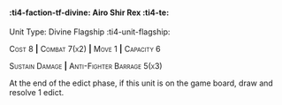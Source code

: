 #### :ti4-faction-tf-divine: **Airo Shir Rex** :ti4-te:

Unit Type: Divine Flagship :ti4-unit-flagship: 

<span style="font-variant:small-caps;">Cost 8</span> __|__ <span style="font-variant:small-caps;">Combat 7(x2)</span> __|__ <span style="font-variant:small-caps;">Move 1</span> __|__ <span style="font-variant:small-caps;">Capacity 6</span>

<span style="font-variant:small-caps;">Sustain Damage</span> __|__ <span style="font-variant:small-caps;">Anti-Fighter Barrage 5(x3)</span>

At the end of the edict phase, if this unit is on the game board, draw and resolve 1 edict.
